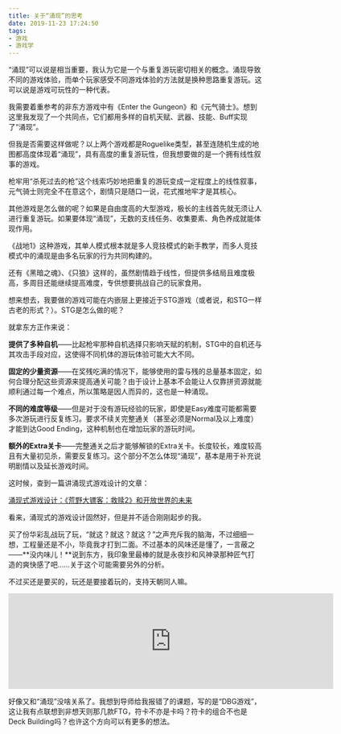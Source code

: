 ```yaml
---
title: 关于“涌现”的思考
date: 2019-11-23 17:24:50
tags:
- 游戏
- 游戏学 
---
```

“涌现”可以说是相当重要，我认为它是一个与重复游玩密切相关的概念。涌现导致不同的游戏体验，而单个玩家感受不同游戏体验的方法就是换种思路重复游玩。这可以说是游戏可玩性的一种代表。

我需要着重参考的非东方游戏中有《Enter the Gungeon》和《元气骑士》。想到这里我发现了一个共同点，它们都用多样的自机天赋、武器、技能、Buff实现了“涌现”。   

但我是否需要这样做呢？以上两个游戏都是Roguelike类型，甚至连随机生成的地图都高度体现着“涌现”，具有高度的重复游玩性，但我想要做的是一个拥有线性叙事的游戏。 

枪牢用“杀死过去的枪”这个线索巧妙地把重复的游玩变成一定程度上的线性叙事，元气骑士则完全不在意这个，剧情只是随口一说，花式推地牢才是其核心。

其他游戏是怎么做的呢？如果是自由度高的大型游戏，极长的主线首先就无须让人进行重复游玩。如果要体现“涌现”，无数的支线任务、收集要素、角色养成就能体现作用。

《战地1》这种游戏，其单人模式根本就是多人竞技模式的新手教学，而多人竞技模式中的涌现是由多名玩家的行为共同构建的。

还有《黑暗之魂》、《只狼》这样的，虽然剧情趋于线性，但提供多结局且难度极高，多周目还能继续提高难度，专供想要挑战自己的玩家食用。

想来想去，我要做的游戏可能在内嵌层上更接近于STG游戏（或者说，和STG一样古老的形式？）。STG是怎么做的呢？

<!-- more -->

就拿东方正作来说：

**提供了多种自机**——比起枪牢那种自机选择只影响天赋的机制，STG中的自机还与其攻击手段对应，这使得不同机体的游玩体验可能大大不同。

**固定的少量资源**——在奖残吃满的情况下，能够使用的雷与残的总量基本固定，如何合理分配这些资源来提高通关可能？由于设计上基本不会能让人仅靠拼资源就能顺利通过每一个难点，所以策略是因人而异的，这也是一种涌现。

**不同的难度等级**——但是对于没有游玩经验的玩家，即使是Easy难度可能都需要多次游玩进行反复练习。要求不续关完整通关（甚至必须是Normal及以上难度）才能到达Good Ending，这种机制也在增加玩家的游玩时间。

**额外的Extra关卡**——完整通关之后才能够解锁的Extra关卡。长度较长，难度较高且有大量初见杀，需要反复练习。这个部分不怎么体现“涌现”，基本是用于补充说明剧情以及延长游戏时间。

这时候，查到一篇讲涌现式游戏设计的文章：

[涌现式游戏设计：《荒野大镖客：救赎2》和开放世界的未来](https://www.chuapp.com/?c=Article&a=index&id=285949)

看来，涌现式的游戏设计固然好，但是并不适合刚刚起步的我。

买了份华彩乱战玩了玩，“就这？就这？就这？”之声充斥我的脑海，不过细细一想，工程量还是不小，毕竟我才打到二面。不过基本的风味还是懂了，一言蔽之——**没内味儿！**说到东方，我印象里最棒的就是永夜抄和风神录那种匠气打造的爽快感了吧……关于这个可能需要另外的分析。

不过买还是要买的，玩还是要接着玩的，支持天朝同人嘛。

<iframe src="https://store.steampowered.com/widget/1124830/" frameborder="0" width="646" height="190"></iframe>

好像又和“涌现”没啥关系了。我想到导师给我报错了的课题，写的是“DBG游戏”，这让我有点联想到非想天则那几款FTG，符卡不亦是卡吗？符卡的组合不也是Deck Building吗？也许这个方向可以有更多的想法。